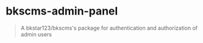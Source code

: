# bkscms-admin-panel

> A bkstar123/bkscms's package for authentication and authorization of admin users